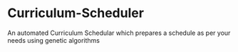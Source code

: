 # Curriculum-Scheduler
An automated Curriculum Schedular which prepares a schedule as per your needs using genetic algorithms
